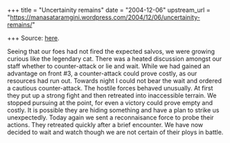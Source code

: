 +++
title = "Uncertainity remains"
date = "2004-12-06"
upstream_url = "https://manasataramgini.wordpress.com/2004/12/06/uncertainity-remains/"

+++
Source: [here](https://manasataramgini.wordpress.com/2004/12/06/uncertainity-remains/).

Seeing that our foes had not fired the expected salvos, we were growing
curious like the legendary cat. There was a heated discussion amongst
our staff whether to counter-attack or lie and wait. While we had gained
an advantage on front #3, a counter-attack could prove costly, as our
resources had run out. Towards night I could not bear the wait and
ordered a cautious counter-attack. The hostile forces behaved unusually.
At first they put up a strong fight and then retreated into inaccessible
terrain. We stopped pursuing at the point, for even a victory could
prove empty and costly. It is possible they are hiding something and
have a plan to strike us unexpectedly. Today again we sent a
reconnaisance force to probe their actions. They retreated quickly after
a brief encounter. We have now decided to wait and watch though we are
not certain of their ploys in battle.

